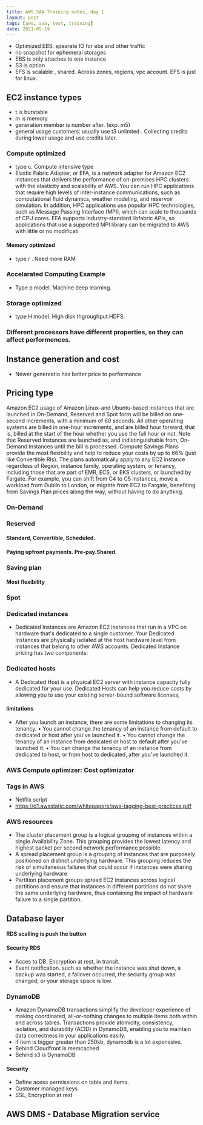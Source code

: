 ```yaml
---
title: AWS SAA Training notes, day 1
layout: post
tags: [aws, saa, test, training]
date: 2021-05-19
---
```


- Optimized EBS: spearate IO  for ebs and other traffic
- no snapshot for ephemeral storages
- EBS is only attaches to one instance
- S3 is option
- EFS is scalable , shared. Across zones, regions, vpc account. EFS is just for linux.

## EC2 instance types
- t is burstable
- m is memory
- generation member is number after. (exp. m5)
- general usage customers: usually use  t3 unlimted . Collecting credits during lower usage and use credits later.
### Compute optimized
- type c. Compute intensive type
- Elastic Fabric Adapter, or EFA, is a network adapter for Amazon EC2 instances that delivers the performance of on-premises HPC clusters with the elasticity and scalability of AWS. You can run HPC applications that require high levels of inter-instance communications, such as computational fluid dynamics, weather modeling, and reservoir simulation. In addition, HPC applications use popular HPC technologies, such as Message Passing Interface (MPI), which can scale to thousands of CPU cores. EFA supports industry-standard libfabric APIs, so applications that use a supported MPI library can be migrated to AWS with little or no modificati
#### Memory  optimized
- type r . Need more RAM
### Accelarated Computing Example
- Type p model. Machine deep learning.
### Storage optimized
- type H model. High disk thgroughput.HDFS.

### Different processors  have different properties, so they can affect performences.
## Instance generation and cost
- Newer genereatio has better price to performance 
## Pricing type
Amazon EC2 usage of Amazon Linux-and Ubuntu-based instances that are launched in On-Demand, Reserved and Spot form will be billed on one-second increments, with a minimum of 60 seconds. All other operating systems are billed in one-hour increments, and are billed hour forward, that is, billed at the start of the hour whether you use the full hour or not. Note that Reserved Instances are launched as, and indistinguishable from, On-Demand Instances until the bill is processed. Compute Savings Plans provide the most flexibility and help to reduce your costs by up to 66% (just like Convertible RIs). The plans automatically apply to any EC2 instance regardless of Region, instance family, operating system, or tenancy, including those that are part of EMR, ECS, or EKS clusters, or launched by Fargate. For example, you can shift from C4 to C5 instances, move a workload from Dublin to London, or migrate from EC2 to Fargate, benefiting from Savings Plan prices along the way, without having to do anything.
### On-Demand
### Reserved
#### Standard, Convertible, Scheduled.
#### Paying upfront payments. Pre-pay.Shared.
### Saving plan
#### Most flexibility  
### Spot 
 
### Dedicated instances
 - Dedicated Instances are Amazon EC2 instances that run in a VPC on hardware that's dedicated to a single customer. Your Dedicated Instances are physically isolated at the host hardware level from instances that belong to other AWS accounts. Dedicated Instance pricing has two components:
### Dedicated hosts
- A Dedicated Host is a physical EC2 server with instance capacity fully dedicated for your use. Dedicated Hosts can help you reduce costs by allowing you to use your existing server-bound software licenses, 
#### limitations
- After you launch an instance, there are some limitations to changing its tenancy. • You cannot change the tenancy of an instance from default to dedicated or host after you've launched it.
• You cannot change the tenancy of an instance from dedicated or host to default after you've launched it.
• You can change the tenancy of an instance from dedicated to host, or from host to dedicated, after you've launched it.
 
### AWS Compute optimizer: Cost optimizator
### Tags in AWS
- Netflix script 
- https://d1.awsstatic.com/whitepapers/aws-tagging-best-practices.pdf
### AWS resources
- The cluster placement group is a logical grouping of instances within a single Availability Zone. This grouping provides the lowest latency and highest packet per second network performance possible.
- A spread placement group is a grouping of instances that are purposely positioned on distinct underlying hardware. This grouping reduces the risk of simultaneous failures that could occur if instances were sharing underlying hardware
- Partition placement groups spread EC2 instances across logical partitions and ensure that instances in different partitions do not share the same underlying hardware, thus containing the impact of hardware failure to a single partition.


## Database layer
#### RDS scalling is push the button
#### Security RDS
- Acces  to DB. Encryption at rest, in transit.
- Event notification. such as whether the instance was shut down, a backup was started, a failover occurred, the security group was changed, or your storage space is low.
### DynamoDB
- Amazon DynamoDB transactions simplify the developer experience of making coordinated, all-or-nothing changes to multiple items both within and across tables. Transactions provide atomicity, consistency, isolation, and durability (ACID) in DynamoDB, enabling you to maintain data correctness in your applications easily.
- if item is bigger greater than 250kb, dynamodb is a lot expenssive.
- Behind Cloudfront is memcached
- Behind s3 is DynamoDB 

#### Security
- Define acess permissions on table and items. 
- Customer managed keys
- SSL, Encryption at rest 

## AWS DMS - Database Migration service